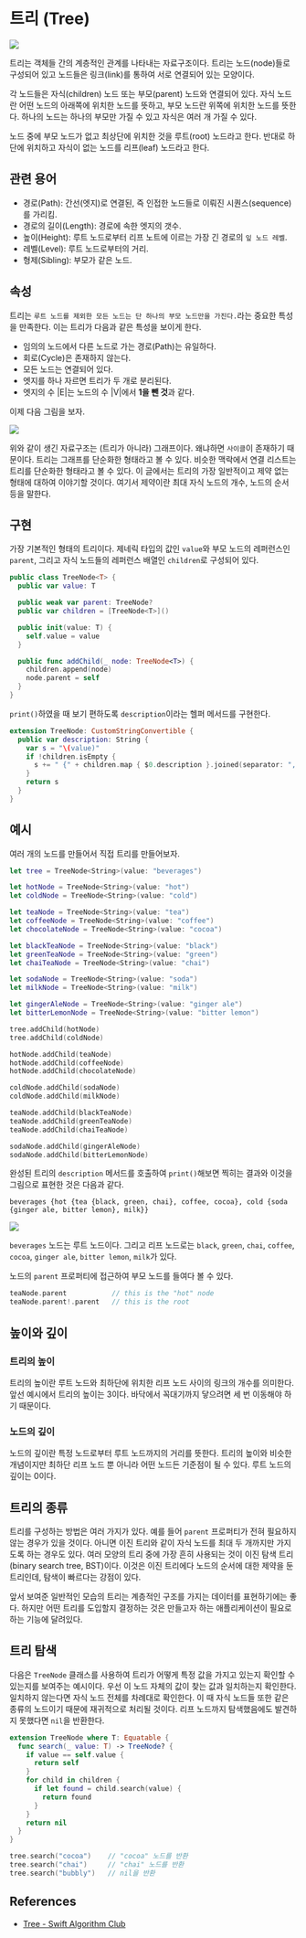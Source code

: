 # 트리 (Tree)

![](images/Tree.png)

트리는 객체들 간의 계층적인 관계를 나타내는 자료구조이다. 트리는 노드(node)들로 구성되어 있고 노드들은 링크(link)를 통하여 서로 연결되어 있는 모양이다.

각 노드들은 자식(children) 노드 또는 부모(parent) 노드와 연결되어 있다. 자식 노드란 어떤 노드의 아래쪽에 위치한 노드를 뜻하고, 부모 노드란 위쪽에 위치한 노드를 뜻한다. 하나의 노드는 하나의 부모만 가질 수 있고 자식은 여러 개 가질 수 있다.

노드 중에 부모 노드가 없고 최상단에 위치한 것을 루트(root) 노드라고 한다. 반대로 하단에 위치하고 자식이 없는 노드를 리프(leaf) 노드라고 한다.

## 관련 용어
- 경로(Path): 간선(엣지)로 연결된, 즉 인접한 노드들로 이뤄진 시퀀스(sequence)를 가리킴.
- 경로의 길이(Length): 경로에 속한 엣지의 갯수.
- 높이(Height): 루트 노드로부터 리프 노트에 이르는 가장 긴 경로의 `잎 노드 레벨`.
- 레벨(Level): 루트 노드로부터의 거리.
- 형제(Sibling): 부모가 같은 노드.

## 속성
트리는 `루트 노드를 제외한 모든 노드는 단 하나의 부모 노드만을 가진다.`라는 중요한 특성을 만족한다. 이는 트리가 다음과 같은 특성을 보이게 한다.

- 임의의 노드에서 다른 노드로 가는 경로(Path)는 유일하다.
- 회로(Cycle)은 존재하지 않는다.
- 모든 노드는 연결되어 있다.
- 엣지를 하나 자르면 트리가 두 개로 분리된다.
- 엣지의 수 |E|는 노드의 수 |V|에서 **1을 뺀 것**과 같다.

이제 다음 그림을 보자.

![](images/Cycles.png)

위와 같이 생긴 자료구조는 (트리가 아니라) 그래프이다. 왜냐하면 `사이클`이 존재하기 때문이다. 트리는 그래프를 단순화한 형태라고 볼 수 있다. 비슷한 맥락에서 연결 리스트는 트리를 단순화한 형태라고 볼 수 있다. 이 글에서는 트리의 가장 일반적이고 제약 없는 형태에 대하여 이야기할 것이다. 여기서 제약이란 최대 자식 노드의 개수, 노드의 순서 등을 말한다.

## 구현

가장 기본적인 형태의 트리이다. 제네릭 타입의 값인 `value`와 부모 노드의 레퍼런스인 `parent`, 그리고 자식 노드들의 레퍼런스 배열인 `children`로 구성되어 있다.

```swift
public class TreeNode<T> {
  public var value: T

  public weak var parent: TreeNode?
  public var children = [TreeNode<T>]()

  public init(value: T) {
    self.value = value
  }

  public func addChild(_ node: TreeNode<T>) {
    children.append(node)
    node.parent = self
  }
}
```

`print()`하였을 때 보기 편하도록 `description`이라는 헬퍼 메서드를 구현한다.

```swift
extension TreeNode: CustomStringConvertible {
  public var description: String {
    var s = "\(value)"
    if !children.isEmpty {
      s += " {" + children.map { $0.description }.joined(separator: ", ") + "}"
    }
    return s
  }
}
```

## 예시

여러 개의 노드를 만들어서 직접 트리를 만들어보자.

```swift
let tree = TreeNode<String>(value: "beverages")

let hotNode = TreeNode<String>(value: "hot")
let coldNode = TreeNode<String>(value: "cold")

let teaNode = TreeNode<String>(value: "tea")
let coffeeNode = TreeNode<String>(value: "coffee")
let chocolateNode = TreeNode<String>(value: "cocoa")

let blackTeaNode = TreeNode<String>(value: "black")
let greenTeaNode = TreeNode<String>(value: "green")
let chaiTeaNode = TreeNode<String>(value: "chai")

let sodaNode = TreeNode<String>(value: "soda")
let milkNode = TreeNode<String>(value: "milk")

let gingerAleNode = TreeNode<String>(value: "ginger ale")
let bitterLemonNode = TreeNode<String>(value: "bitter lemon")

tree.addChild(hotNode)
tree.addChild(coldNode)

hotNode.addChild(teaNode)
hotNode.addChild(coffeeNode)
hotNode.addChild(chocolateNode)

coldNode.addChild(sodaNode)
coldNode.addChild(milkNode)

teaNode.addChild(blackTeaNode)
teaNode.addChild(greenTeaNode)
teaNode.addChild(chaiTeaNode)

sodaNode.addChild(gingerAleNode)
sodaNode.addChild(bitterLemonNode)
```

완성된 트리의 `description` 메서드를 호출하여 `print()`해보면 찍히는 결과와 이것을 그림으로 표현한 것은 다음과 같다.

```
beverages {hot {tea {black, green, chai}, coffee, cocoa}, cold {soda {ginger ale, bitter lemon}, milk}}
```

![](images/Example.png)

`beverages` 노드는 루트 노드이다. 그리고 리프 노드로는 `black`, `green`, `chai`, `coffee`, `cocoa`, `ginger ale`, `bitter lemon`, `milk`가 있다.

노드의 `parent` 프로퍼티에 접근하여 부모 노드를 들여다 볼 수 있다.

```swift
teaNode.parent           // this is the "hot" node
teaNode.parent!.parent   // this is the root
```

## 높이와 깊이

### 트리의 높이

트리의 높이란 루트 노드와 최하단에 위치한 리프 노드 사이의 링크의 개수를 의미한다. 앞선 예시에서 트리의 높이는 3이다. 바닥에서 꼭대기까지 닿으려면 세 번 이동해야 하기 때문이다.

### 노드의 깊이

노드의 깊이란 특정 노드로부터 루트 노드까지의 거리를 뜻한다. 트리의 높이와 비슷한 개념이지만 최하단 리프 노드 뿐 아니라 어떤 노드든 기준점이 될 수 있다. 루트 노드의 깊이는 0이다.

## 트리의 종류

트리를 구성하는 방법은 여러 가지가 있다. 예를 들어 `parent` 프로퍼티가 전혀 필요하지 않는 경우가 있을 것이다. 아니면 이진 트리와 같이 자식 노드를 최대 두 개까지만 가지도록 하는 경우도 있다. 여러 모양의 트리 중에 가장 흔히 사용되는 것이 이진 탐색 트리(binary search tree, BST)이다. 이것은 이진 트리에다 노드의 순서에 대한 제약을 둔 트리인데, 탐색이 빠르다는 강점이 있다.

앞서 보여준 일반적인 모습의 트리는 계층적인 구조를 가지는 데이터를 표현하기에는 좋다. 하지만 어떤 트리를 도입할지 결정하는 것은 만들고자 하는 애플리케이션이 필요로 하는 기능에 달려있다.

## 트리 탐색

다음은 `TreeNode` 클래스를 사용하여 트리가 어떻게 특정 값을 가지고 있는지 확인할 수 있는지를 보여주는 예시이다. 우선 이 노드 자체의 값이 찾는 값과 일치하는지 확인한다. 일치하지 않는다면 자식 노드 전체를 차례대로 확인한다. 이 때 자식 노드들 또한 같은 종류의 노드이기 때문에 재귀적으로 처리될 것이다. 리프 노드까지 탐색했음에도 발견하지 못했다면 `nil`을 반환한다.

```swift
extension TreeNode where T: Equatable {
  func search(_ value: T) -> TreeNode? {
    if value == self.value {
      return self
    }
    for child in children {
      if let found = child.search(value) {
        return found
      }
    }
    return nil
  }
}
```

```swift
tree.search("cocoa")    // "cocoa" 노드를 반환
tree.search("chai")     // "chai" 노드를 반환
tree.search("bubbly")   // nil을 반환
```

## References

- [Tree - Swift Algorithm Club](https://github.com/raywenderlich/swift-algorithm-club/tree/master/Tree)
